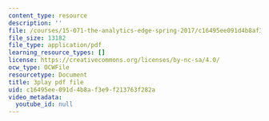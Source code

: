 ```yaml
---
content_type: resource
description: ''
file: /courses/15-071-the-analytics-edge-spring-2017/c16495ee091d4b8af3e9f213763f282a_MK3DduTjcrA.pdf
file_size: 13182
file_type: application/pdf
learning_resource_types: []
license: https://creativecommons.org/licenses/by-nc-sa/4.0/
ocw_type: OCWFile
resourcetype: Document
title: 3play pdf file
uid: c16495ee-091d-4b8a-f3e9-f213763f282a
video_metadata:
  youtube_id: null
---
```

